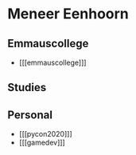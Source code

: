 # Meneer Eenhoorn

## Emmauscollege
* [[[emmauscollege]]]

## Studies

## Personal
* [[[pycon2020]]]
* [[[gamedev]]]
